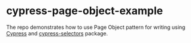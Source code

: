 # cypress-page-object-example

The repo demonstrates how to use Page Object pattern for writing using [Cypress](https://www.cypress.io/) and [cypress-selectors](https://github.com/anton-kravchenko/cypress-selectors) package.
